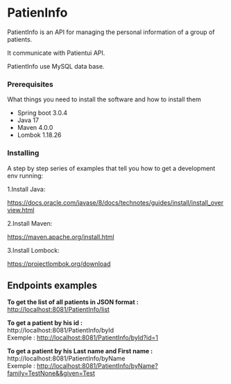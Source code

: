 # PatienInfo

PatientInfo is an API for managing the personal information of a group of patients.

It communicate with Patientui API.

PatientInfo use MySQL data base.


### Prerequisites

What things you need to install the software and how to install them

- Spring boot 3.0.4
- Java 17
- Maven 4.0.0
- Lombok 1.18.26

### Installing

A step by step series of examples that tell you how to get a development env running:

1.Install Java:

https://docs.oracle.com/javase/8/docs/technotes/guides/install/install_overview.html

2.Install Maven:

https://maven.apache.org/install.html

3.Install Lombock:

https://projectlombok.org/download


## Endpoints examples

**To get the list of all patients in JSON format :**<br>
[http://localhost:8081/PatientInfo/list](http://localhost:8081/PatientInfo/list)

**To get a patient by his id :**<br>
http://localhost:8081/PatientInfo/byId<br>
Exemple : [http://localhost:8081/PatientInfo/byId?id=1](http://localhost:8081/PatientInfo/byId?id=1)

**To get a patient by his Last name and First name :**<br>
http://localhost:8081/PatientInfo/byName<br>
Exemple : [http://localhost:8081/PatientInfo/byName?family=TestNone&&given=Test](http://localhost:8081/PatientInfo/byName?family=TestNone&&given=Test)








